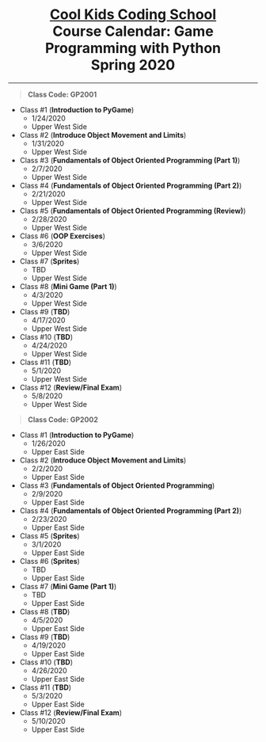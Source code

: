 # <center> [**Cool Kids Coding School**](http://www.coolkidscodingschool.com)<br>Course Calendar: **Game Programming with Python**<br>  Spring 2020

---
> **Class Code: GP2001**

+ Class #1 (**Introduction to PyGame**)
  + 1/24/2020
  + Upper West Side
+ Class #2 (**Introduce Object Movement and Limits**)
  + 1/31/2020
  + Upper West Side
+ Class #3 (**Fundamentals of Object Oriented Programming (Part 1)**)
  + 2/7/2020
  + Upper West Side
+ Class #4 (**Fundamentals of Object Oriented Programming (Part 2)**)
  + 2/21/2020
  + Upper West Side
+ Class #5 (**Fundamentals of Object Oriented Programming (Review)**)
  + 2/28/2020
  + Upper West Side
+ Class #6 (**OOP Exercises**)
  + 3/6/2020
  + Upper West Side
+ Class #7 (**Sprites**)
  + TBD
  + Upper West Side
+ Class #8 (**Mini Game (Part 1)**)
  + 4/3/2020
  + Upper West Side
+ Class #9 (**TBD**)
  + 4/17/2020
  + Upper West Side
+ Class #10 (**TBD**)
  + 4/24/2020
  + Upper West Side
+ Class #11 (**TBD**)
  + 5/1/2020
  + Upper West Side
+ Class #12 (**Review/Final Exam**)
  + 5/8/2020
  + Upper West Side

> **Class Code: GP2002**

+ Class #1 (**Introduction to PyGame**)
  + 1/26/2020
  + Upper East Side
+ Class #2 (**Introduce Object Movement and Limits**)
  + 2/2/2020
  + Upper East Side
+ Class #3 (**Fundamentals of Object Oriented Programming**)
  + 2/9/2020
  + Upper East Side
+ Class #4 (**Fundamentals of Object Oriented Programming (Part 2)**)
  + 2/23/2020
  + Upper East Side
+ Class #5 (**Sprites**)
  + 3/1/2020
  + Upper East Side
+ Class #6 (**Sprites**)
  + TBD
  + Upper East Side
+ Class #7 (**Mini Game (Part 1)**)
  + TBD
  + Upper East Side
+ Class #8 (**TBD**)
  + 4/5/2020
  + Upper East Side
+ Class #9 (**TBD**)
  + 4/19/2020
  + Upper East Side
+ Class #10 (**TBD**)
  + 4/26/2020
  + Upper East Side
+ Class #11 (**TBD**)
  + 5/3/2020
  + Upper East Side
+ Class #12 (**Review/Final Exam**)
  + 5/10/2020
  + Upper East Side
